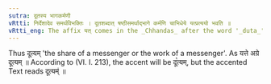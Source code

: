 ```yaml
---
sutra: दूतस्य भागकर्मणी
vRtti: निर्देशादेव समर्थविभक्तिः । दूतशब्दात् षष्ठीसमर्थाद्भागे कर्मणि चाभिधेये यत्प्रत्ययो भवति ॥
vRtti_eng: The affix यत् comes in the _Chhandas_ after the word '_duta_' in the genitive case in construction, in the sense of 'its share' or 'its duty.'
---
```

Thus दूत्यम् 'the share of a messenger or the work of a messenger'. As यत्ते अग्रे दूत्यम् ॥ According to (VI. I. 213), the accent will be दू꣡त्यम्, but the accented Text reads दूत्यम्॑ ॥
